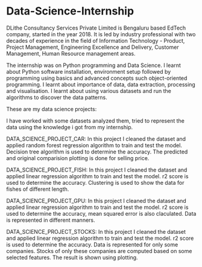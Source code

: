 # Data-Science-Internship

DLithe Consultancy Services Private Limited is Bengaluru based EdTech company, started in the year
2018. It is led by industry professional with two decades of experience in the field of Information
Technology - Product, Project Management, Engineering Excellence and Delivery, Customer
Management, Human Resource management areas.

The internship was on Python programming and Data Science. I learnt about Python software
installation, environment setup followed by programming using basics and advanced concepts such
object-oriented programming.
I learnt about importance of data, data extraction, processing and visualisation. I learnt about using
various datasets and run the algorithms to discover the data patterns.

These are my data science projects:

I have worked with some datasets analyzed them, tried to represent the data using the knowledge i got from my internship.

DATA_SCIENCE_PROJECT_CAR: In this project I cleaned the dataset and applied random forest regression algorithm to train and test the model. Decision tree algorithm is used to determine the accuracy. The predicted and original comparision plotting is done for selling price.

DATA_SCIENCE_PROJECT_FISH: In this project I cleaned the dataset and applied linear regression algorithm to train and test the model. r2 score is used to determine the accuracy. Clustering is used to show the data for fishes of different length.

DATA_SCIENCE_PROJECT_GPU: In this project I cleaned the dataset and applied linear regression algorithm to train and test the model. r2 score is used to determine the accuracy, mean squared error is also claculated. Data is represented in different manners.

DATA_SCIENCE_PROJECT_STOCKS: In this project I cleaned the dataset and applied linear regression algorithm to train and test the model. r2 score is used to determine the accuracy. Data is represented for only some companies. Stocks of only these companies are computed based on some selected features. The result is shown using plotting.

